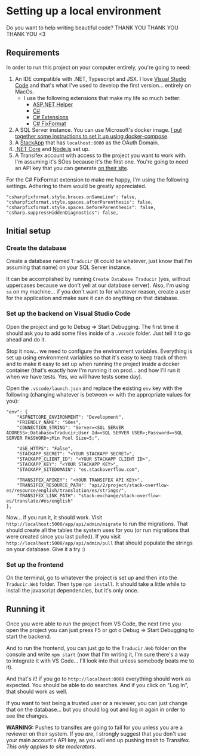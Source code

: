# Setting up a local environment

Do you want to help writing beautiful code? THANK YOU THANK YOU THANK YOU <3

## Requirements

In order to run this project on your computer entirely, you're going to need:

1. An IDE compatible with .NET, Typescript and JSX. I love [Visual Studio Code](https://code.visualstudio.com/) and that's what I've used to develop the first version... entirely on MacOs.
   * I use the following extensions that make my life so much better:
       * [ASP.NET Helper](https://marketplace.visualstudio.com/items?itemName=schneiderpat.aspnet-helper)
       * [C#](https://marketplace.visualstudio.com/items?itemName=ms-vscode.csharp)
       * [C# Extensions](https://marketplace.visualstudio.com/items?itemName=jchannon.csharpextensions)
       * [C# FixFormat](https://marketplace.visualstudio.com/items?itemName=Leopotam.csharpfixformat)
2. A SQL Server instance. You can use Microsoft's docker image. [I put together some instructions to set it up using docker-compose](https://github.com/g3rv4/Traducir/blob/master/docs/MSSQL_DOCKER.md).
3. A [StackApp](https://stackapps.com/) that has `localhost:8080` as the OAuth Domain.
4. [.NET Core](https://www.microsoft.com/net/) and [Node.js](https://nodejs.org/en/) set up.
5. A Transifex account with access to the project you want to work with. I'm assuming it's SOes because it's the first one. You're going to need an API key that you can generate [on their site](https://www.transifex.com/user/settings/api/).

For the C# FixFormat extension to make me happy, I'm using the following settings. Adhering to them would be greatly appreciated.

```
"csharpfixformat.style.braces.onSameLine": false,
"csharpfixformat.style.spaces.afterParenthesis": false,
"csharpfixformat.style.spaces.beforeParenthesis": false,
"csharp.suppressHiddenDiagnostics": false,
```

## Initial setup

### Create the database
Create a database named `Traducir` (it could be whatever, just know that I'm assuming that name) on your SQL Server instance.

It can be accomplished by running `Create Database Traducir` (yes, without uppercases because we don't yell at our database server). Also, I'm using `sa` on my machine... if you don't want to for whatever reason, create a user for the application and make sure it can do anything on that database.

### Set up the backend on Visual Studio Code

Open the project and go to Debug => Start Debugging. The first time it should ask you to add some files inside of a `.vscode` folder. Just tell it to go ahead and do it.

Stop it now... we need to configure the environment variables. Everything is set up using environment variables so that it's easy to keep track of them and to make it easy to set up when running the project inside a docker container (that's exactly how I'm running it on prod... and how I'll run it when we have tests. Yes, we will have tests some day).

Open the `.vscode/launch.json` and replace the existing `env` key with the following (changing whatever is between `<>` with the appropriate values for you):

```
"env": {
    "ASPNETCORE_ENVIRONMENT": "Development",
    "FRIENDLY_NAME": "SOes",
    "CONNECTION_STRING": "Server=<SQL SERVER ADDRESS>;Database=Traducir;User Id=<SQL SERVER USER>;Password=<SQL SERVER PASSWORD>;Min Pool Size=5;",

    "USE_HTTPS": "False",
    "STACKAPP_SECRET": "<YOUR STACKAPP SECRET>",
    "STACKAPP_CLIENT_ID": "<YOUR STACKAPP CLIENT ID>",
    "STACKAPP_KEY": "<YOUR STACKAPP KEY>",
    "STACKAPP_SITEDOMAIN": "es.stackoverflow.com",

    "TRANSIFEX_APIKEY": "<YOUR TRANSIFEX API KEY>",
    "TRANSIFEX_RESOURCE_PATH": "api/2/project/stack-overflow-es/resource/english/translation/es/strings/",
    "TRANSIFEX_LINK_PATH": "stack-exchange/stack-overflow-es/translate/#es/english"
},
```

Now... if you run it, it should work. Visit `http://localhost:5000/app/api/admin/migrate` to run the migrations. That should create all the tables the system uses for you (or run migrations that were created since you last pulled). If you visit `http://localhost:5000/app/api/admin/pull` that should populate the strings on your database. Give it a try :)

### Set up the frontend

On the terminal, go to whatever the project is set up and then into the `Traducir.Web` folder. Then type `npm install`. It should take a little while to install the javascript dependencies, but it's only once.

## Running it

Once you were able to run the project from VS Code, the next time you open the project you can just press F5 or got o Debug => Start Debugging to start the backend.

And to run the frontend, you can just go to the `Traducir.Web` folder on the console and write `npm start` (now that I'm writing it, I'm sure there's a way to integrate it with VS Code... I'll look into that unless somebody beats me to it).

And that's it! if you go to `http://localhost:8080` everything should work as expected. You should be able to do searches. And if you click on "Log In", that should work as well.

If you want to test being a trusted user or a reviewer, you can just change that on the database... but you should log out and log in again in order to see the changes.

**WARNING:** Pushes to transifex are going to fail for you unless you are a reviewer on their system. If you *are*, I strongly suggest that you don't use your main account's API key, as you will end up pushing trash to Transifex. *This only applies to site moderators*.